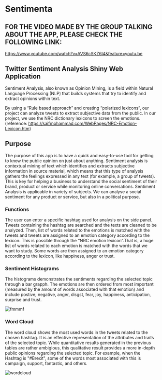 # Sentimenta

## FOR THE VIDEO MADE BY THE GROUP TALKING ABOUT THE APP, PLEASE CHECK THE FOLLOWING LINK: 
https://www.youtube.com/watch?v=AVS6cSKZ6l4&feature=youtu.be

## Twitter Sentiment Analysis Shiny Web Application
Sentiment Analysis, also known as Opinion Mining, is a field within Natural Language Processing (NLP) that builds systems that try to identify and extract opinions within text. 

By using a “Rule based approach” and creating “polarized lexicons”, our project can analyze tweets to extract subjective data from the public. In our project, we use the NRC dictionary lexicons to screen the emotions. (reference: https://saifmohammad.com/WebPages/NRC-Emotion-Lexicon.htm)

## Purpose
The purpose of this app is to have a quick and easy-to-use tool for getting to know the public opinion on just about anything. Sentiment analysis is contextual mining of text which identifies and extracts subjective information in source material, which means that this type of analysis gathers the feelings expressed in any text (for example, a group of tweets). This is key for helping a business to understand the social sentiment of their brand, product or service while monitoring online conversations. Sentiment Analysis is applicable in variety of subjects. We can analyse a social sentiment for any product or service, but also in a political purpose. 

### Functions
The user can enter a specific hashtag used for analysis on the side panel. Tweets containing the hashtag are searched and the texts are cleaned to be analyzed. Then, list of words related to the emotions is matched with the tweets and tweets are assigned to an emotion category according to the lexicon. This is possible through the “NRC emotion lexicon”.That is, a huge list of words related to each emotion is matched with the words that we want to study. Some words are then assigned to an emotion category according to the lexicon, like happiness, anger or trust. 

### Sentiment Histograms
The histograms demonstrates the sentiments regarding the selected topic through a bar grapph. The emotions are then ordered from most important (measured by the amount of words associated with that emotion) and include postive, negative, anger, disgst, fear, joy, happiness, anticipation, surprise and trust.

![fmmmf](https://user-images.githubusercontent.com/47744782/57874038-f0b8db80-780f-11e9-894f-15bfbd158224.png)

### Word Cloud
The word cloud shows the most used words in the tweets related to the chosen hashtag. It is an effective representation of the attributes and traits of the selected topic. While quantitative results generated in the previous tables are rather ambigious, this qualitative result provides a more in-depth public opinions regarding the selected topic. For example, when the Hashtag is "#Brexit", some of the words most associated with this is campaign, support, fantastic, and others.

![wordcloud](https://user-images.githubusercontent.com/47744782/57873257-fad9da80-780d-11e9-96a7-af07d7dc8e15.png)
